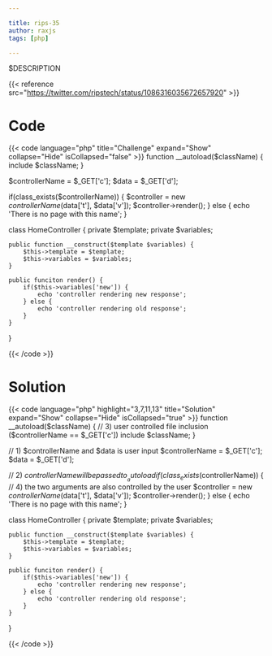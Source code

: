 ```yaml
---

title: rips-35
author: raxjs
tags: [php]

---
```


$DESCRIPTION

<!--more-->
{{< reference src="https://twitter.com/ripstech/status/1086316035672657920" >}}

# Code
{{< code language="php"  title="Challenge" expand="Show" collapse="Hide" isCollapsed="false" >}}
function __autoload($className) {
    include $className;
}

$controllerName = $_GET['c'];
$data = $_GET['d'];

if(class_exists($controllerName)) {
    $controller = new $controllerName($data['t'], $data['v']);
    $controller->render();
} else {
    echo 'There is no page with this name';
}

class HomeController {
    private $template;
    private $variables;

    public function __construct($template $variables) {
        $this->template = $template;
        $this->variables = $variables;
    }

    public funciton render() {
        if($this->variables['new']) {
            echo 'controller rendering new response';
        } else {
            echo 'controller rendering old response';
        }
    }
}

{{< /code >}}

# Solution
{{< code language="php" highlight="3,7,11,13" title="Solution" expand="Show" collapse="Hide" isCollapsed="true" >}}
function __autoload($className) {
    // 3) user controlled file inclusion ($controllerName == $_GET['c'])
    include $className;
}

// 1) $controllerName and $data is user input
$controllerName = $_GET['c'];
$data = $_GET['d'];

// 2) $controllerName will be passed to __autoload
if(class_exists($controllerName)) {
    // 4) the two arguments are also controlled by the user
    $controller = new $controllerName($data['t'], $data['v']);
    $controller->render();
} else {
    echo 'There is no page with this name';
}

class HomeController {
    private $template;
    private $variables;

    public function __construct($template $variables) {
        $this->template = $template;
        $this->variables = $variables;
    }

    public funciton render() {
        if($this->variables['new']) {
            echo 'controller rendering new response';
        } else {
            echo 'controller rendering old response';
        }
    }
}




{{< /code >}}
